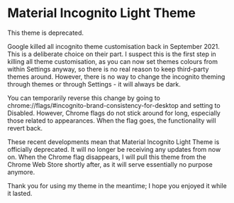 # Material Incognito Light Theme

This theme is deprecated.

Google killed all incognito theme customisation back in September 2021. This is a deliberate choice on their part. I suspect this is the first step in killing all theme customisation, as you can now set themes colours from within Settings anyway, so there is no real reason to keep third-party themes around. However, there is no way to change the incognito theming through themes or through Settings - it will always be dark.

You can temporarily reverse this change by going to chrome://flags/#incognito-brand-consistency-for-desktop and setting to Disabled. However, Chrome flags do not stick around for long, especially those related to appearances. When the flag goes, the functionality will revert back.

These recent developments mean that Material Incognito Light Theme is officially deprecated. It will no longer be receiving any updates from now on. When the Chrome flag disappears, I will pull this theme from the Chrome Web Store shortly after, as it will serve essentially no purpose anymore.

Thank you for using my theme in the meantime; I hope you enjoyed it while it lasted.
